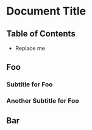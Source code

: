 # Document Title

## Table of Contents

<!-- MARKDOWN TOC: BEGIN -->
- Replace me
<!-- MARKDOWN TOC: END -->

## Foo

### Subtitle for Foo

### Another Subtitle for Foo

## Bar
